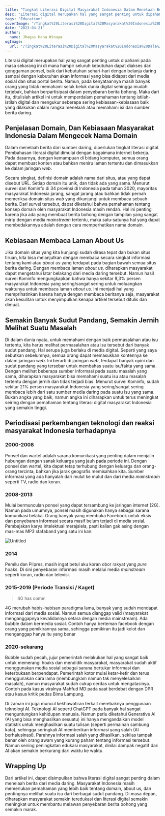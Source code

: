 ```yaml
---
title: "Tingkat Literasi Digital Masyarakat Indonesia Dalam Menelaah Berita Dari Media Daring"
desc: "Literasi digital merupakan hal yang sangat penting untuk dipahami pada masa sekarang ini di mana hampir seluruh kebutuhan dapat diakses dari genggaman ponsel, baik dari kebutuhan sehari-hari dengan belanja daring sampai dengan kebutuhan akan informasi yang bisa didapat dari media sosial dan situs portal berita. Namun, pada kenyataannya masih banyak orang yang tidak memahami seluk beluk dunia digital sehingga mudah terjebak, bahkan berpartisipasi dalam penyebaran berita bohong"
tags: "Education"
coverImage: "/Tingkat%20Literasi%20Digital%20Masyarakat%20Indonesia%20Dala%202b12486dec404db0b5ced553ac88d500/cover.png"
date: "2023-04-21"
author:
  name: Jhagas Hana Winaya
ogImage:
  url: "/Tingkat%20Literasi%20Digital%20Masyarakat%20Indonesia%20Dala%202b12486dec404db0b5ced553ac88d500/cover.png"
---
```


Literasi digital merupakan hal yang sangat penting untuk dipahami pada masa sekarang ini di mana hampir seluruh kebutuhan dapat diakses dari genggaman ponsel, baik dari kebutuhan sehari-hari dengan belanja daring sampai dengan kebutuhan akan informasi yang bisa didapat dari media sosial dan situs portal berita. Namun, pada kenyataannya masih banyak orang yang tidak memahami seluk beluk dunia digital sehingga mudah terjebak, bahkan berpartisipasi dalam penyebaran berita bohong. Maka dari itu, ditulislah artikel ini untuk memperdalam pemahaman tentang istilah-istilah digital dan mengukur seberapa sering kebiasaan-kebiasaan baik yang dilakukan dalam rangka menelaah atau memahami isi dan sumber berita daring.

## Penjelasan Domain, Dan Kebiasaan Masyarakat Indonesia Dalam Mengecek Nama Domain

Dalam menelaah berita dari sumber daring, diperlukan tingkat literasi digital. Pembahasan literasi digital dimulai dengan bagaimana internet bekerja. Pada dasarnya, dengan kemampuan di bidang komputer, semua orang dapat membuat konten atau bahkan meniru laman tertentu dan dimasukkan ke dalam jaringan _web_.

Secara singkat, definisi domain adalah nama dari situs, atau yang dapat disebut URL. Setiap domain itu unik, dan tidak ada yang sama. Menurut survei dari Kominfo di 34 provinsi di Indonesia pada tahun 2020, mayoritas masyarakat Indonesia jarang, sangat jarang atau bahkan tidak pernah memeriksa domain situs _web_ yang dikunjungi untuk membaca sebuah berita. Dari survei tersebut, dapat diketahui bahwa pemahaman tentang konsep domain oleh masyarakat Indonesia masih rendah. Hal ini penting karena jika ada yang membuat berita bohong dengan tampilan yang sangat mirip dengan media _mainstream_ tertentu, maka satu-satunya hal yang dapat membedakannya adalah dengan cara memperhatikan nama domain.

## Kebiasaan Membaca Laman About Us

Jika domain situs yang kita kunjungi sudah dirasa tepat dan bukan situs tiruan, kita bisa melanjutkan dengan membaca secara singkat informasi tentang kami atau _about us_ yang terdapat pada bagian bawah semua situs berita daring. Dengan membaca laman _about us,_ diharapkan masyarakat dapat mengetahui latar belakang dari media daring tersebut. Namun hasil survei Kominfo mengungkapkan bahwa hanya sekitar 8,3% persen masyarakat Indonesia yang sering/sangat sering untuk meluangkan waktunya untuk membaca laman _about us._ Ini menjadi hal yang memprihatinkan karena hanya dengan membaca beritanya saja, masyarakat akan kesulitan untuk menyimpulkan kenapa artikel tersebut ditulis dan dimuat.

## Semakin Banyak Sudut Pandang, Semakin Jernih Melihat Suatu Masalah

Di dalam dunia nyata, untuk memahami dengan baik permasalahan atau isu tertentu, kita harus melihat permasalahan atau isu tersebut dari banyak sudut pandang. Hal serupa juga berlaku di media digital. Seperti yang saya sebutkan sebelumnya, semua orang dapat memasukkan kontennya ke dalam jaringan _web_. Ini berarti di jaringan _web_, terdapat banyak opini dan sudut pandang yang tersebar untuk membahas suatu isu/fakta yang sama. Dengan melihat beberapa sumber informasi pada suatu masalah yang sama, diharapkan masyarakat bisa memahami suatu isu atau masalah tertentu dengan jernih dan tidak terjadi bias. Menurut survei Kominfo, sudah sekitar 21% persen masyarakat Indonesia yang sering/sangat sering membaca lebih dari satu sumber media daring pada suatu isu yang sama. Bukan angka yang baik, namun angka ini diharapkan untuk terus meningkat seiring dengan pemahaman tentang literasi digital masyarakat Indonesia yang semakin tinggi.

## Periodisasi perkembangan teknologi dan reaksi masyarakat Indonesia terhadapnya

### 2000-2008

Ponsel dan wartel adalah sarana komunikasi yang penting dalam menjalin hubungan dengan sanak keluarga yang jauh pada periode ini. Dengan ponsel dan wartel, kita dapat tetap terhubung dengan keluarga dan orang-orang tercinta, bahkan jika jarak geografis memisahkan kita. Sumber informasi yang ada hanyalah dari mulut ke mulut dan dari media _mainstream_ seperti TV, radio dan koran.

### 2008-2013

Mulai bermunculan ponsel yang dapat tersambung ke jaringan internet (2G). Namun pada umumnya, ponsel masih digunakan hanya sebagai sarana komunikasi belaka. Orang banyak yang membuka Facebook untuk eksis dan penyebaran informasi secara masif belum terjadi di media sosial. Pembajakan karya intelektual merajalela, pasti kalian gak asing dengan mas-mas MP3 stafaband yang satu ini kan

![Untitled](/Tingkat%20Literasi%20Digital%20Masyarakat%20Indonesia%20Dala%202b12486dec404db0b5ced553ac88d500/Untitled.png)

### 2014

Pemilu dan Pilpres, masih ingat betul aku koran obor rakyat yang _pure_ hoaks. Di sini penyebaran informasi masih melalui media _mainstream_ seperti koran, radio dan televisi.

### 2015-2019 (Periode Transisi / Kaget)

> 4G has come!

4G merubah habis-habisan paradigma lama, banyak yang sudah mendapat informasi dari media sosial. Namun semua dianggap valid (masyarakat menganggapnya kevalidannya setara dengan media mainstream). Ada bubble dalam bermedia sosial. Contoh hanya berteman facebook dengan orang yang pemikirannya sama, sehingga pemikiran itu jadi kolot dan menganggap hanya itu yang benar

### 2020-sekarang

Bubble sudah pecah, jujur pemerintah melakukan hal yang sangat baik untuk memerangi hoaks dan mendidik masyarakat, masyarakat sudah aktif menggunakan media sosial sebagai sarana bertukar informasi dan keterbukaan berpendapat. Pemerintah kotor mulai ketar-ketir dan terus menggunakan cara lama (membungkam namun tak menyelesaikan masalah), namun masyarakat sudah cukup cerdas untuk mengatasinya. Contoh pada kasus viralnya Mahfud MD pada saat berdebat dengan DPR atau kasus kritik pedas Bima Lampung.

Di zaman ini juga muncul kekhawatiran terkait merebaknya penggunaan teknologi AI. Teknologi AI seperti ChatGPT pada banyak hal sangat menguntungkan kehidupan manusia. Namun perlu diketahui Generative AI (AI yang bisa menghasilkan sesuatu) ini hanya mengandalkan model statistik untuk menghasilkan suatu tulisan (seperti permainan sambung kata), sehingga seringkali AI memberikan informasi yang salah (AI berhalusinasi). Parahnya informasi salah yang dihasilkan, sekilas tampak benar oleh orang awam yang kurang paham tentang informasi tersebut. Namun seiring peningkatan edukasi masyarakat, dinilai dampak negatif dari AI akan semakin berkurang dari waktu ke waktu.

## Wrapping Up

Dari artikel ini, dapat disimpulkan bahwa literasi digital sangat penting dalam menelaah berita dari media daring. Masyarakat Indonesia masih memerlukan pemahaman yang lebih baik tentang domain, about us, dan pentingnya melihat suatu isu dari berbagai sudut pandang. Di masa depan, diharapkan masyarakat semakin teredukasi dan literasi digital semakin meningkat untuk membantu melawan penyebaran berita bohong yang semakin marak.
